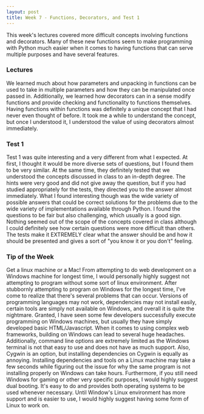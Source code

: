 ```yaml
---
layout: post
title: Week 7 - Functions, Decorators, and Test 1
---
```


This week's lectures covered more difficult concepts involving functions and decorators. Many of these new functions seem to make programming with Python much easier when it comes to having functions that can serve multiple purposes and have several features.

### Lectures

We learned much about how parameters and unpacking in functions can be used to take in multiple parameters and how they can be manipulated once passed in. Additionally, we learned how decorators can in a sense modify functions and provide checking and functionality to functions themselves. Having functions within functions was definitely a unique concept that I had never even thought of before. It took me a while to understand the concept, but once I understood it, I understood the value of using decorators almost immediately.

### Test 1

Test 1 was quite interesting and a very different from what I expected. At first, I thought it would be more diverse sets of questions, but I found them to be very similar. At the same time, they definitely tested that we understood the concepts discussed in class to an in-depth degree. The hints were very good and did not give away the question, but if you had studied appropriately for the tests, they directed you to the answer almost immediately. What I found interesting though was the wide variety of possible answers that could be correct solutions for the problems due to the wide variety of implementations available through Python. I found the questions to be fair but also challenging, which usually is a good sign. Nothing seemed out of the scope of the concepts covered in class although I could definitely see how certain questions were more difficult than others. The tests make it EXTREMELY clear what the answer should be and how it should be presented and gives a sort of "you know it or you don't" feeling.

### Tip of the Week

Get a linux machine or a Mac! From attempting to do web development on a Windows machine for longest time, I would personally highly suggest not attempting to program without some sort of linux environment. After stubbornly attempting to program on Windows for the longest time, I've come to realize that there's several problems that can occur. Versions of programming languages may not work, dependencies may not install easily, certain tools are simply not available on Windows, and overall it is quite the nightmare. Granted, I have seen some few developers successfully execute programming on Windows machines, but usually they have simply developed basic HTML/Javascript. When it comes to using complex web frameworks, building on Windows can lead to several huge headaches. Additionally, command line options are extremely limited as the Windows terminal is not that easy to use and does not have as much support. Also, Cygwin is an option, but installing dependencies on Cygwin is equally as annoying. Installing dependencies and tools on a Linux machine may take a few seconds while figuring out the issue for why the same program is not installing properly on Windows can take hours. Furthermore, if you still need Windows for gaming or other very specific purposes, I would highly suggest dual booting. It's easy to do and provides both operating systems to be used whenever necessary. Until Window's Linux environment has more support and is easier to use, I would highly suggest having some form of Linux to work on.